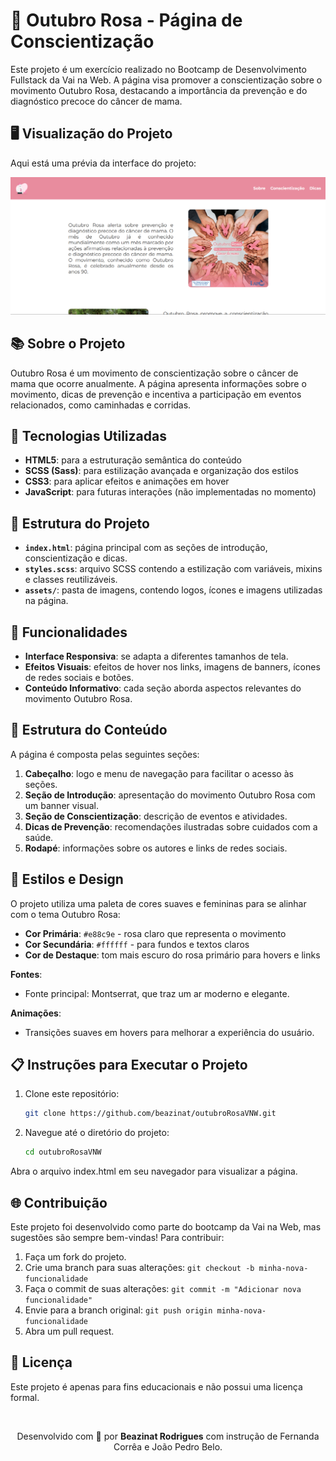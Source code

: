 # 🎀 Outubro Rosa - Página de Conscientização

Este projeto é um exercício realizado no Bootcamp de Desenvolvimento Fullstack da Vai na Web. A página visa promover a conscientização sobre o movimento Outubro Rosa, destacando a importância da prevenção e do diagnóstico precoce do câncer de mama. 

## 🖥️ Visualização do Projeto

Aqui está uma prévia da interface do projeto:

![Prévia do Projeto](assets/preview.png)

## 📚 Sobre o Projeto

Outubro Rosa é um movimento de conscientização sobre o câncer de mama que ocorre anualmente. A página apresenta informações sobre o movimento, dicas de prevenção e incentiva a participação em eventos relacionados, como caminhadas e corridas.

## 🚀 Tecnologias Utilizadas

- **HTML5**: para a estruturação semântica do conteúdo
- **SCSS (Sass)**: para estilização avançada e organização dos estilos
- **CSS3**: para aplicar efeitos e animações em hover
- **JavaScript**: para futuras interações (não implementadas no momento)

## 🌸 Estrutura do Projeto

- **`index.html`**: página principal com as seções de introdução, conscientização e dicas.
- **`styles.scss`**: arquivo SCSS contendo a estilização com variáveis, mixins e classes reutilizáveis.
- **`assets/`**: pasta de imagens, contendo logos, ícones e imagens utilizadas na página.

## 📖 Funcionalidades

- **Interface Responsiva**: se adapta a diferentes tamanhos de tela.
- **Efeitos Visuais**: efeitos de hover nos links, imagens de banners, ícones de redes sociais e botões.
- **Conteúdo Informativo**: cada seção aborda aspectos relevantes do movimento Outubro Rosa.

## 📝 Estrutura do Conteúdo

A página é composta pelas seguintes seções:

1. **Cabeçalho**: logo e menu de navegação para facilitar o acesso às seções.
2. **Seção de Introdução**: apresentação do movimento Outubro Rosa com um banner visual.
3. **Seção de Conscientização**: descrição de eventos e atividades.
4. **Dicas de Prevenção**: recomendações ilustradas sobre cuidados com a saúde.
5. **Rodapé**: informações sobre os autores e links de redes sociais.

## 🎨 Estilos e Design

O projeto utiliza uma paleta de cores suaves e femininas para se alinhar com o tema Outubro Rosa:
- **Cor Primária**: `#e88c9e` - rosa claro que representa o movimento
- **Cor Secundária**: `#ffffff` - para fundos e textos claros
- **Cor de Destaque**: tom mais escuro do rosa primário para hovers e links

**Fontes**:
- Fonte principal: Montserrat, que traz um ar moderno e elegante.

**Animações**:
- Transições suaves em hovers para melhorar a experiência do usuário.

## 📋 Instruções para Executar o Projeto

1. Clone este repositório:

   ```bash
   git clone https://github.com/beazinat/outubroRosaVNW.git
   
2. Navegue até o diretório do projeto:
   ```bash
   cd outubroRosaVNW

Abra o arquivo index.html em seu navegador para visualizar a página.

## 🌐 Contribuição
Este projeto foi desenvolvido como parte do bootcamp da Vai na Web, mas sugestões são sempre bem-vindas! Para contribuir:

1. Faça um fork do projeto.
2. Crie uma branch para suas alterações: `git checkout -b minha-nova-funcionalidade`
3. Faça o commit de suas alterações: `git commit -m "Adicionar nova funcionalidade"`
5. Envie para a branch original: `git push origin minha-nova-funcionalidade`
6. Abra um pull request.

## 📜 Licença
Este projeto é apenas para fins educacionais e não possui uma licença formal.

<br><p align="center">Desenvolvido com 💖 por <strong>Beazinat Rodrigues</strong> com instrução de Fernanda Corrêa e João Pedro Belo.</p>

